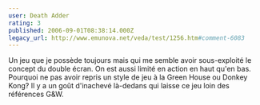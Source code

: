 ```yaml
---
user: Death Adder
rating: 3
published: 2006-09-01T08:38:14.000Z
legacy_url: http://www.emunova.net/veda/test/1256.htm#comment-6083
---
```

Un jeu que je possède toujours mais qui me semble avoir sous-exploité le concept du double écran. On est aussi limité en action en haut qu'en bas. Pourquoi ne pas avoir repris un style de jeu à la Green House ou Donkey Kong? Il y a un goût d'inachevé là-dedans qui laisse ce jeu loin des références G&W.